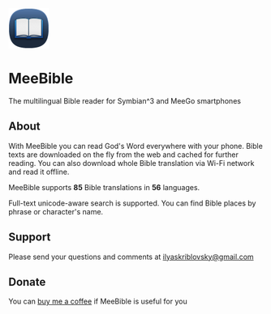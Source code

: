![Logo](https://github.com/IlyaSkriblovsky/meebible/blob/master/meebible.png?raw=true) 

# MeeBible

The multilingual Bible reader for Symbian^3 and MeeGo smartphones

## About

With MeeBible you can read God's Word everywhere with your phone. Bible texts are downloaded on the fly from the web and cached for further reading. You can also download whole Bible translation via Wi-Fi network and read it offline.

MeeBible supports **85** Bible translations in **56** languages.

Full-text unicode-aware search is supported. You can find Bible places by phrase or character's name.

## Support

Please send your questions and comments at ilyaskriblovsky@gmail.com

## Donate

You can [buy me a coffee](https://www.paypal.com/donate/?hosted_button_id=97APBNSQFP8HJ) if MeeBible is useful for you

